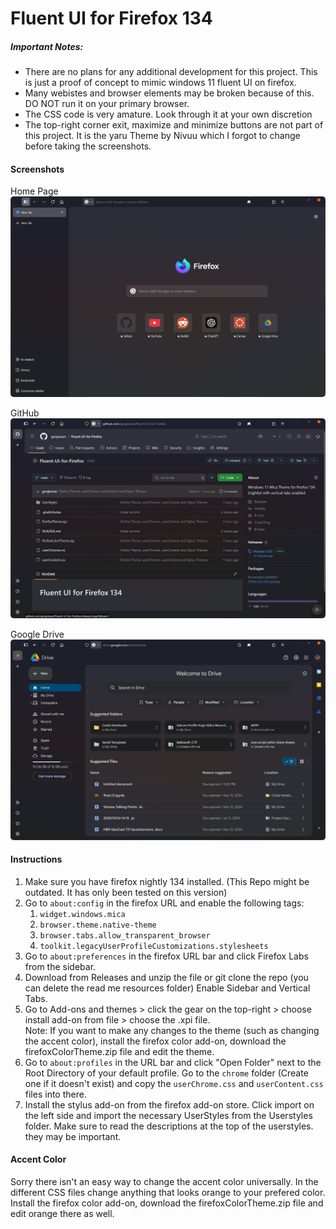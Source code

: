 # Fluent UI for Firefox 134
 
##### Important Notes: 
- There are no plans for any additional development for this project. This is just a proof of concept to mimic windows 11 fluent UI on firefox. 
- Many webistes and browser elements may be broken because of this. DO NOT run it on your primary browser. 
- The CSS code is very amature. Look through it at your own discretion
- The top-right corner exit, maximize and minimize buttons are not part of this project. It is the yaru Theme by Nivuu which I forgot to change before taking the screenshots.

#### Screenshots
Home Page
<img src="/Read Me Resources/HomePage.png" style="border-radius: 5px">

GitHub
<img src="/Read Me Resources/github.png" style="border-radius: 5px">

Google Drive
<img src="/Read Me Resources/googledrive.png" style="border-radius: 5px">

#### Instructions
<ol>
    <li>
        Make sure you have firefox nightly 134 installed. (This Repo might be outdated. It has only been tested on this version)
    </li>
    <li>
        Go to <code>about:config</code> in the firefox URL and enable the following tags:
        <ol>
            <li>
                <code>widget.windows.mica</code>
            </li>
            <li>
                <code>browser.theme.native-theme</code>
            </li>
            <li>
                <code>browser.tabs.allow_transparent_browser</code>
            </li>
            <li>
                <code>toolkit.legacyUserProfileCustomizations.stylesheets</code>
            </li>
        </ol>
    </li>
    <li>
        Go to <code>about:preferences</code> in the firefox URL bar and click Firefox Labs from the sidebar. 
    </li>
    <li>
        Download from Releases and unzip the file or git clone the repo (you can delete the read me resources folder) Enable Sidebar and Vertical Tabs.
    </li>
    <li>
        Go to Add-ons and themes > click the gear on the top-right > choose install add-on from file > choose the .xpi file. <br>
        Note: If you want to make any changes to the theme (such as changing the accent color), install the firefox color add-on, download the firefoxColorTheme.zip file and edit the theme.
    </li>
    <li>
        Go to <code>about:profiles</code> in the URL bar and click "Open Folder" next to the Root Directory of your default profile. Go to the <code>chrome</code> folder (Create one if it doesn't exist) and copy the <code>userChrome.css</code> and <code>userContent.css</code> files into there.
    </li>
    <li>
        Install the stylus add-on from the firefox add-on store. Click import on the left side and import the necessary UserStyles from the Userstyles folder. Make sure to read the descriptions at the top of the userstyles. they may be important.
    </li>
</ol>

#### Accent Color

Sorry there isn't an easy way to change the accent color universally. In the different CSS files change anything that looks orange to your prefered color. Install the firefox color add-on, download the firefoxColorTheme.zip file and edit orange there as well.